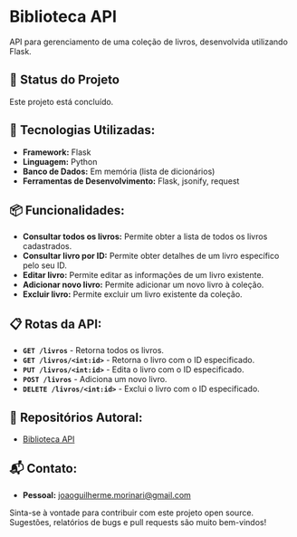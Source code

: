 # Biblioteca API

API para gerenciamento de uma coleção de livros, desenvolvida utilizando Flask.

## 🚧 Status do Projeto

Este projeto está concluído.

## 🚀 Tecnologias Utilizadas:

- **Framework:** Flask
- **Linguagem:** Python
- **Banco de Dados:** Em memória (lista de dicionários)
- **Ferramentas de Desenvolvimento:** Flask, jsonify, request

## 📦 Funcionalidades:

- **Consultar todos os livros:** Permite obter a lista de todos os livros cadastrados.
- **Consultar livro por ID:** Permite obter detalhes de um livro específico pelo seu ID.
- **Editar livro:** Permite editar as informações de um livro existente.
- **Adicionar novo livro:** Permite adicionar um novo livro à coleção.
- **Excluir livro:** Permite excluir um livro existente da coleção.

## 📋 Rotas da API:

- **`GET /livros`** - Retorna todos os livros.
- **`GET /livros/<int:id>`** - Retorna o livro com o ID especificado.
- **`PUT /livros/<int:id>`** - Edita o livro com o ID especificado.
- **`POST /livros`** - Adiciona um novo livro.
- **`DELETE /livros/<int:id>`** - Exclui o livro com o ID especificado.

## 🚀 Repositórios Autoral:

- [Biblioteca API](https://github.com/joaogdv/api-py) 

## 📬 Contato:

- **Pessoal:** joaoguilherme.morinari@gmail.com 

Sinta-se à vontade para contribuir com este projeto open source. Sugestões, relatórios de bugs e pull requests são muito bem-vindos!
